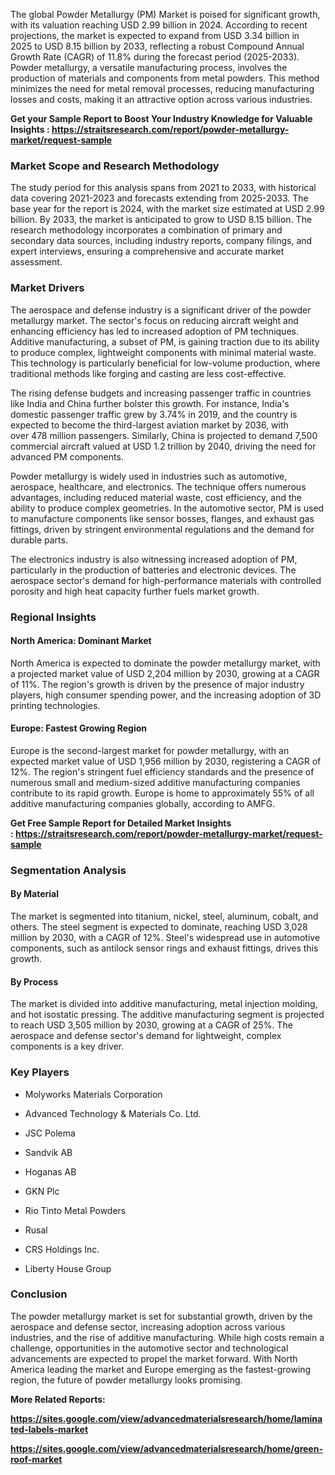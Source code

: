   <div>
<div>
<div>
<p>The global&nbsp;Powder Metallurgy (PM) Market&nbsp;is poised for significant growth, with its valuation reaching&nbsp;USD 2.99 billion in 2024. According to recent projections, the market is expected to expand from&nbsp;USD 3.34 billion in 2025&nbsp;to&nbsp;USD 8.15 billion by 2033, reflecting a robust&nbsp;Compound Annual Growth Rate (CAGR) of 11.8%&nbsp;during the forecast period (2025-2033). Powder metallurgy, a versatile manufacturing process, involves the production of materials and components from metal powders. This method minimizes the need for metal removal processes, reducing manufacturing losses and costs, making it an attractive option across various industries.</p>
<p><strong>Get your Sample Report to Boost Your Industry Knowledge for Valuable Insights :&nbsp;<a href="https://straitsresearch.com/report/powder-metallurgy-market/request-sample">https://straitsresearch.com/report/powder-metallurgy-market/request-sample</a>&nbsp;</strong></p>
<h3>Market Scope and Research Methodology</h3>
<p>The study period for this analysis spans from&nbsp;2021 to 2033, with historical data covering&nbsp;2021-2023&nbsp;and forecasts extending from&nbsp;2025-2033. The base year for the report is&nbsp;2024, with the market size estimated at&nbsp;USD 2.99 billion. By&nbsp;2033, the market is anticipated to grow to&nbsp;USD 8.15 billion. The research methodology incorporates a combination of primary and secondary data sources, including industry reports, company filings, and expert interviews, ensuring a comprehensive and accurate market assessment.</p>
<h3>Market Drivers</h3>
<p>The aerospace and defense industry is a significant driver of the powder metallurgy market. The sector's focus on reducing aircraft weight and enhancing efficiency has led to increased adoption of PM techniques. Additive manufacturing, a subset of PM, is gaining traction due to its ability to produce complex, lightweight components with minimal material waste. This technology is particularly beneficial for low-volume production, where traditional methods like forging and casting are less cost-effective.</p>
<p>The rising defense budgets and increasing passenger traffic in countries like India and China further bolster this growth. For instance, India's domestic passenger traffic grew by&nbsp;3.74% in 2019, and the country is expected to become the&nbsp;third-largest aviation market by 2036, with over&nbsp;478 million passengers. Similarly, China is projected to demand&nbsp;7,500 commercial aircraft valued at USD 1.2 trillion by 2040, driving the need for advanced PM components.</p>
<p>Powder metallurgy is widely used in industries such as&nbsp;automotive, aerospace, healthcare, and electronics. The technique offers numerous advantages, including reduced material waste, cost efficiency, and the ability to produce complex geometries. In the automotive sector, PM is used to manufacture components like sensor bosses, flanges, and exhaust gas fittings, driven by stringent environmental regulations and the demand for durable parts.</p>
<p>The electronics industry is also witnessing increased adoption of PM, particularly in the production of batteries and electronic devices. The aerospace sector's demand for high-performance materials with controlled porosity and high heat capacity further fuels market growth.</p>
<h3>Regional Insights</h3>
<h4>North America: Dominant Market</h4>
<p>North America is expected to dominate the powder metallurgy market, with a projected market value of&nbsp;USD 2,204 million by 2030, growing at a&nbsp;CAGR of 11%. The region's growth is driven by the presence of major industry players, high consumer spending power, and the increasing adoption of 3D printing technologies.</p>
<h4>Europe: Fastest Growing Region</h4>
<p>Europe is the second-largest market for powder metallurgy, with an expected market value of&nbsp;USD 1,956 million by 2030, registering a&nbsp;CAGR of 12%. The region's stringent fuel efficiency standards and the presence of numerous small and medium-sized additive manufacturing companies contribute to its rapid growth. Europe is home to approximately&nbsp;55% of all additive manufacturing companies globally, according to AMFG.</p>
<p><strong>Get Free Sample Report for Detailed Market Insights :&nbsp;<a href="https://straitsresearch.com/report/powder-metallurgy-market/request-sample">https://straitsresearch.com/report/powder-metallurgy-market/request-sample</a>&nbsp;</strong></p>
<h3>Segmentation Analysis</h3>
<h4>By Material</h4>
<p>The market is segmented into&nbsp;titanium, nickel, steel, aluminum, cobalt, and others. The&nbsp;steel segment&nbsp;is expected to dominate, reaching&nbsp;USD 3,028 million by 2030, with a&nbsp;CAGR of 12%. Steel's widespread use in automotive components, such as antilock sensor rings and exhaust fittings, drives this growth.</p>
<h4>By Process</h4>
<p>The market is divided into&nbsp;additive manufacturing, metal injection molding, and hot isostatic pressing. The&nbsp;additive manufacturing segment&nbsp;is projected to reach&nbsp;USD 3,505 million by 2030, growing at a&nbsp;CAGR of 25%. The aerospace and defense sector's demand for lightweight, complex components is a key driver.</p>
<h3>Key Players</h3>
<ul>
<li>
<p>Molyworks Materials Corporation</p>
</li>
<li>
<p>Advanced Technology &amp; Materials Co. Ltd.</p>
</li>
<li>
<p>JSC Polema</p>
</li>
<li>
<p>Sandvik AB</p>
</li>
<li>
<p>Hoganas AB</p>
</li>
<li>
<p>GKN Plc</p>
</li>
<li>
<p>Rio Tinto Metal Powders</p>
</li>
<li>
<p>Rusal</p>
</li>
<li>
<p>CRS Holdings Inc.</p>
</li>
<li>
<p>Liberty House Group</p>
</li>
</ul>
<h3>Conclusion</h3>
<p>The powder metallurgy market is set for substantial growth, driven by the aerospace and defense sector, increasing adoption across various industries, and the rise of additive manufacturing. While high costs remain a challenge, opportunities in the automotive sector and technological advancements are expected to propel the market forward. With North America leading the market and Europe emerging as the fastest-growing region, the future of powder metallurgy looks promising.</p>
<p><strong>More Related Reports:&nbsp;</strong></p>
<p><strong><a href="https://sites.google.com/view/advancedmaterialsresearch/home/laminated-labels-market">https://sites.google.com/view/advancedmaterialsresearch/home/laminated-labels-market</a></strong></p>
<p><strong><a href="https://sites.google.com/view/advancedmaterialsresearch/home/green-roof-market">https://sites.google.com/view/advancedmaterialsresearch/home/green-roof-market</a><br /></strong></p>
</div>
</div>
</div>
